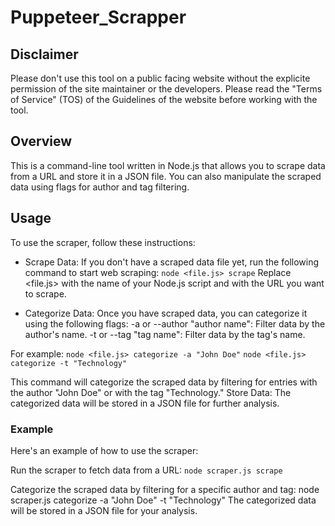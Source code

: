 # Puppeteer_Scrapper

## Disclaimer
Please don't use this tool on a public facing website without the explicite permission of the site maintainer or the developers. Please read the "Terms of Service" (TOS) of the Guidelines of the website before working with the tool.

## Overview
This is a command-line tool written in Node.js that allows you to scrape data from a URL and store it in a JSON file. You can also manipulate the scraped data using flags for author and tag filtering.

## Usage
To use the scraper, follow these instructions:

- Scrape Data: If you don't have a scraped data file yet, run the following command to start web scraping:
```node <file.js> scrape```
Replace <file.js> with the name of your Node.js script and <url> with the URL you want to scrape.

- Categorize Data: Once you have scraped data, you can categorize it using the following flags:
-a or --author "author name": Filter data by the author's name.
-t or --tag "tag name": Filter data by the tag's name.

For example:
```node <file.js> categorize -a "John Doe"```
```node <file.js> categorize -t "Technology"```

This command will categorize the scraped data by filtering for entries with the author "John Doe" or with the tag "Technology."
Store Data: The categorized data will be stored in a JSON file for further analysis.

### Example
Here's an example of how to use the scraper:

Run the scraper to fetch data from a URL:
```node scraper.js scrape```

Categorize the scraped data by filtering for a specific author and tag:
node scraper.js categorize -a "John Doe" -t "Technology"
The categorized data will be stored in a JSON file for your analysis.
